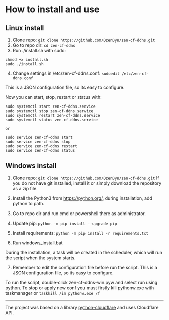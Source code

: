 # How to install and use
## Linux install
1. Clone repo: `git clone https://github.com/DzenDyn/zen-cf-ddns.git`
2. Go to repo dir: `cd zen-cf-ddns`
3. Run ./install.sh with sudo:

```
chmod +x install.sh
sudo ./install.sh
```

4. Change settings in /etc/zen-cf-ddns.conf: `sudoedit /etc/zen-cf-ddns.conf `

This is a JSON configuration file, so its easy to configure.

Now you can start, stop, restart or status with:
```
sudo systemctl start zen-cf-ddns.service
sudo systemctl stop zen-cf-ddns.service
sudo systemctl restart zen-cf-ddns.service
sudo systemctl status zen-cf-ddns.service

or

sudo service zen-cf-ddns start
sudo service zen-cf-ddns stop
sudo service zen-cf-ddns restart
sudo service zen-cf-ddns status

```

## Windows install
1. Clone repo: `git clone https://github.com/DzenDyn/zen-cf-ddns.git`
If you do not have git installed, install it or simply download the repository as a zip file.

2. Install the Python3 from https://python.org/, during installation, add python to path.

3. Go to repo dir and run cmd or powershell there as administrator.

4. Update pip: `python -m pip install --upgrade pip`

5. Install requirements: `python -m pip install -r requirements.txt`

6. Run windows_install.bat

During the installation, a task will be created in the scheduler, which will run the script when the system starts.

7. Remember to edit the configuration file before run the script.
This is a JSON configuration file, so its easy to configure.


To run the script, double-click zen-cf-ddns-win.pyw and select run using python.
To stop or apply new conf you must firstly kill pythonw.exe with taskmanager or `taskkill /im pythonw.exe /f`

---
The project was based on a library [python-cloudflare](https://github.com/cloudflare/python-cloudflare "python-cloudflare") and uses Cloudflare API.
